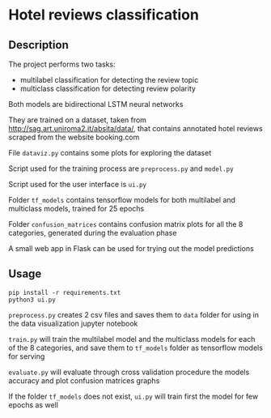 # Hotel reviews classification

## Description

The project performs two tasks:

- multilabel classification for detecting the review topic
- multiclass classification for detecting review polarity

Both models are bidirectional LSTM neural networks

They are trained on a dataset, taken from http://sag.art.uniroma2.it/absita/data/, that contains annotated hotel reviews scraped from the website booking.com

File `dataviz.py` contains some plots for exploring the dataset

Script used for the training process are `preprocess.py` and `model.py`

Script used for the user interface is `ui.py`

Folder `tf_models` contains tensorflow models for both multilabel and multiclass models, trained for 25 epochs

Folder `confusion_matrices` contains confusion matrix plots for all the 8 categories, generated during the evaluation phase

A small web app in Flask can be used for trying out the model predictions

## Usage

```
pip install -r requirements.txt
python3 ui.py
```

`preprocess.py` creates 2 csv files and saves them to `data` folder for using in the data visualization jupyter notebook

`train.py` will train the multilabel model and the multiclass models for each of the 8 categories, and save them to `tf_models` folder as tensorflow models for serving

`evaluate.py` will evaluate through cross validation procedure the models accuracy and plot confusion matrices graphs

If the folder `tf_models` does not exist, `ui.py` will train first the model for few epochs as well
